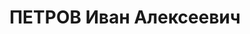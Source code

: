 ---
title: ПЕТРОВ Иван Алексеевич
description: "Род. в 1897, Ленинградская обл., Кирилловский р-н, д. Рябово, русский,\
  \ б/п. Проживал: Карельская АССР, Петрозаводск. Агроном, Наркомзем \n  Арестован\
  \ 27.07.1937. Обв. по ст. 58-7-11-2. Приговор: тройка при НКВД КАССР, 03.04.1938\
  \ – 5 лет. \n  Реабилитирован НКВД КАССР 06.11.1939"
---